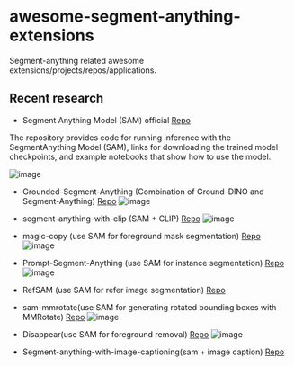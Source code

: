 # awesome-segment-anything-extensions
Segment-anything related awesome extensions/projects/repos/applications.

## Recent research
- Segment Anything Model (SAM) official [Repo](https://github.com/facebookresearch/segment-anything)

The repository provides code for running inference with the SegmentAnything Model (SAM), links for downloading the trained model checkpoints, and example notebooks that show how to use the model.

![image](https://user-images.githubusercontent.com/65257938/230819542-5e82c99a-1c5b-43a2-9118-e79cfd2b377f.png)

- Grounded-Segment-Anything (Combination of Ground-DINO and Segment-Anything) [Repo](https://github.com/IDEA-Research/Grounded-Segment-Anything#grounded-segment-anything)
![image](https://user-images.githubusercontent.com/65257938/230819682-b2987eb9-24dd-467b-b7e2-203236f4c969.png)


- segment-anything-with-clip (SAM + CLIP) [Repo](https://github.com/Curt-Park/segment-anything-with-clip)
![image](https://user-images.githubusercontent.com/65257938/230819815-f20f80db-f234-45e3-a9ce-7638c564ce22.png)


- magic-copy (use SAM for foreground mask segmentation) [Repo](https://github.com/kevmo314/magic-copy)
![image](https://user-images.githubusercontent.com/65257938/230820035-216af991-6cf5-4207-9a25-40e7564a3cd1.png)


- Prompt-Segment-Anything (use SAM for instance segmentation) [Repo](https://github.com/RockeyCoss/Prompt-Segment-Anything)
![image](https://user-images.githubusercontent.com/65257938/230820059-77098b16-a15e-4563-8a09-919ab49d3a0f.png)

- RefSAM (use SAM for refer image segmentation) [Repo](https://github.com/helblazer811/RefSAM)

- sam-mmrotate(use SAM for generating rotated bounding boxes with MMRotate) [Repo](https://github.com/Li-Qingyun/sam-mmrotate)
![image](https://user-images.githubusercontent.com/65257938/230820243-c301554b-bccb-477f-aa28-f69865f6afeb.png)

- Disappear(use SAM for foreground removal) [Repo](https://github.com/jinfagang/Disappear)
![image](https://user-images.githubusercontent.com/65257938/230820344-18c7d48c-3704-4c91-b93a-e4999e1b9539.png)

- Segment-anything-with-image-captioning(sam + image caption) [Repo](https://github.com/bnabis93/segment-anything-image-search)



